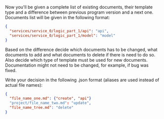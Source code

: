 Now you'll be given a complete list of existing documents, their template type and a difference between previous program version and a next one.
Documents list will be given in the following format:
```json
{
  "services/service_0/logic_part_1/api": "api",
  "services/service_0/logic_part_1/model": "model"
}
```
Based on the difference decide which documents has to be changed, what documents to add and what documents to delete if there is need to do so. Also decide which type of template must be used for new documents.
Documentation might not need to be changed, for example, if bug was fixed.

Write your decision in the following .json format (aliases are used instead of actual file names):
```json
{
  "file_name_one.md": {"create", "api"}
  "project/file_name_two.md": "update",
  "file_name_tree.md": "delete"
}
```

